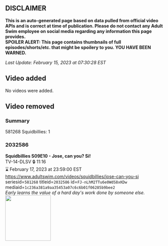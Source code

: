 ## DISCLAIMER
**This is an auto-generated page based on data pulled from official video APIs and is correct at time of publication. Please do not contact any Adult Swim employee on social media regarding any information this page provides.**  
**SPOILER ALERT: This page contains thumbnails of full episodes/shorts/etc. that might be spoilery to you. YOU HAVE BEEN WARNED.**  

_Last Update: February 15, 2023 at 07:30:28 EST_
## Video added
No videos were added.  
## Video removed
### Summary
581268 Squidbillies: 1  
### 2032586
**Squidbillies S09E10 - Jose, can you? Si!**  
TV-14-DLSV 🔒 11:16  
⌛ February 17, 2023 at 23:59:00 EST  
https://www.adultswim.com/videos/squidbillies/jose-can-you-si  
seriesid=`581268` titleid=`2032586` id=`FJ-nLhM2TTu6e0WdS8xKDw` mediaid=`1c236a381a9aa35453a07c6c6b01f06285b9bee2`  
_Early learns the value of a hard day's work done by someone else._  
<a href="https://media.cdn.adultswim.com/uploads/20200414/thumbnails/2_20414112816-squidbillies_096_dup-20141126.jpg"><img src="https://media.cdn.adultswim.com/uploads/20200414/thumbnails/2_20414112816-squidbillies_096_dup-20141126.jpg" height="144px" /></a>
